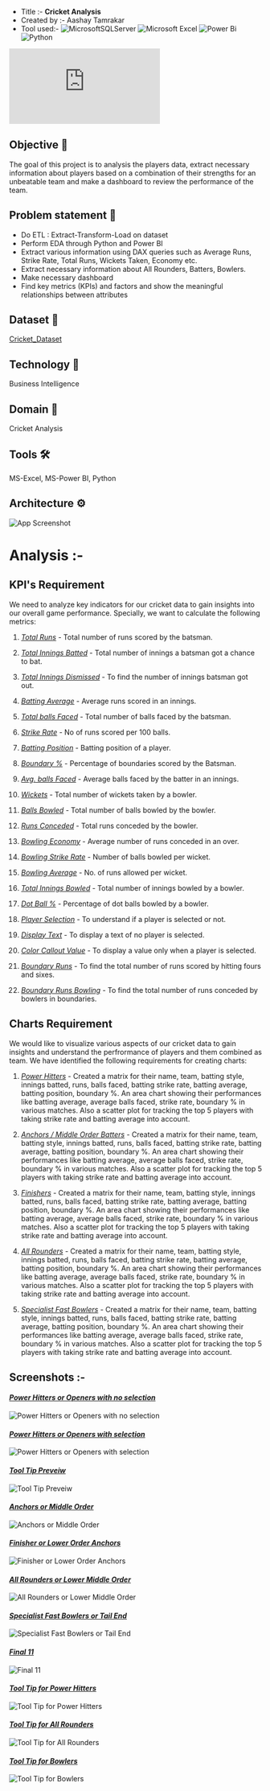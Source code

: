 * Title :-        **Cricket Analysis**
* Created by :-   Aashay Tamrakar
* Tool used:-     ![MicrosoftSQLServer](https://img.shields.io/badge/Microsoft%20SQL%20Server-CC2927?style=for-the-badge&logo=microsoft%20sql%20server&logoColor=white) ![Microsoft Excel](https://img.shields.io/badge/Microsoft_Excel-217346?style=for-the-badge&logo=microsoft-excel&logoColor=white) ![Power Bi](https://img.shields.io/badge/power_bi-F2C811?style=for-the-badge&logo=powerbi&logoColor=black) ![Python](https://img.shields.io/badge/python-3670A0?style=for-the-badge&logo=python&logoColor=ffdd54)

![PDF Link](https://github.com/Aashay30/Cricket_Analysis/blob/main/Cricket_Analysis_Dashboard.pdf)
  
## Objective 🎯
The goal of this project is to analysis the players data, extract necessary information about players based on a combination of their strengths for an unbeatable team and make a dashboard to review the performance of the team.

## Problem statement 📜
- Do ETL : Extract-Transform-Load on dataset
- Perform EDA through Python and Power BI
- Extract various information using DAX queries such as Average Runs, Strike Rate, Total Runs, Wickets Taken, Economy etc.
- Extract necessary information about All Rounders, Batters, Bowlers.
- Make necessary dashboard
- Find key metrics (KPIs) and factors and show the meaningful relationships between attributes

## Dataset 📀
[Cricket_Dataset](https://github.com/Aashay30/Cricket_Analysis/tree/main/Dataset)

## Technology 🤖
Business Intelligence

## Domain 🛒
Cricket Analysis

## Tools 🛠
MS-Excel, MS-Power BI, Python

## Architecture ⚙
![App Screenshot](https://user-images.githubusercontent.com/69301816/188277362-3fe42c14-97a2-437e-bb96-4d0c812d0136.JPG)

# Analysis :- 

## KPI's Requirement

We need to analyze key indicators for our cricket data to gain insights into our overall game performance. Specially, we want to calculate the following metrics:

1. <ins>*Total Runs*</ins> - Total number of runs scored by the batsman.

2. <ins>*Total Innings Batted*</ins> - Total number of innings a batsman got a chance to bat.

3. <ins>*Total Innings Dismissed*</ins> - To find the number of innings batsman got out.

4. <ins>*Batting Average*</ins> - Average runs scored in an innings.

5. <ins>*Total balls Faced*</ins> - Total number of balls faced by the batsman.

6. <ins>*Strike Rate*</ins> - No of runs scored per 100 balls.

7. <ins>*Batting Position*</ins> - Batting position of a player.

8. <ins>*Boundary %*</ins> - Percentage of boundaries scored by the Batsman.

9. <ins>*Avg. balls Faced*</ins> - Average balls faced by the batter in an innings.

10. <ins>*Wickets*</ins> - Total number of wickets taken by a bowler.

11. <ins>*Balls Bowled*</ins> - Total number of balls bowled by the bowler.

12. <ins>*Runs Conceded*</ins> - Total runs conceded by the bowler.

13. <ins>*Bowling Economy*</ins> - Average number of runs conceded in an over.

14. <ins>*Bowling Strike Rate*</ins> - Number of balls bowled per wicket.

15. <ins>*Bowling Average*</ins> - No. of runs allowed per wicket.

16. <ins>*Total Innings Bowled*</ins> - Total number of innings bowled by a bowler.

17. <ins>*Dot Ball %*</ins> - Percentage of dot balls bowled by a bowler.

18. <ins>*Player Selection*</ins> - To understand if a player is selected or not.

19. <ins>*Display Text*</ins> - To display a text of no player is selected.

20. <ins>*Color Callout Value*</ins> - To display a value only when a player is selected.

21. <ins>*Boundary Runs*</ins> - To find the total number of runs scored by hitting fours and sixes.

22. <ins>*Boundary Runs Bowling*</ins> - To find the total number of runs conceded by bowlers in boundaries.

## Charts Requirement

We would like to visualize various aspects of our cricket data to gain insights and understand the perfrormance of players and them combined as team. We have identified the following requirements for creating charts:

1. <ins>*Power Hitters*</ins> - Created a matrix for their name, team, batting style, innings batted, runs, balls faced, batting strike rate, batting average, batting position, boundary %. An area chart showing their performances like batting average, average balls faced, strike rate, boundary % in various matches. Also a scatter plot for tracking the top 5 players with taking strike rate and batting average into account.

2. <ins>*Anchors / Middle Order Batters*</ins> - Created a matrix for their name, team, batting style, innings batted, runs, balls faced, batting strike rate, batting average, batting position, boundary %. An area chart showing their performances like batting average, average balls faced, strike rate, boundary % in various matches. Also a scatter plot for tracking the top 5 players with taking strike rate and batting average into account.

3. <ins>*Finishers*</ins> - Created a matrix for their name, team, batting style, innings batted, runs, balls faced, batting strike rate, batting average, batting position, boundary %. An area chart showing their performances like batting average, average balls faced, strike rate, boundary % in various matches. Also a scatter plot for tracking the top 5 players with taking strike rate and batting average into account.

4. <ins>*All Rounders*</ins> - Created a matrix for their name, team, batting style, innings batted, runs, balls faced, batting strike rate, batting average, batting position, boundary %. An area chart showing their performances like batting average, average balls faced, strike rate, boundary % in various matches. Also a scatter plot for tracking the top 5 players with taking strike rate and batting average into account.

5. <ins>*Specialist Fast Bowlers*</ins> - Created a matrix for their name, team, batting style, innings batted, runs, balls faced, batting strike rate, batting average, batting position, boundary %. An area chart showing their performances like batting average, average balls faced, strike rate, boundary % in various matches. Also a scatter plot for tracking the top 5 players with taking strike rate and batting average into account.

## Screenshots :-

#### <ins>*Power Hitters or Openers with no selection*</ins>

![Power Hitters or Openers with no selection](https://github.com/Aashay30/Cricket_Analysis/blob/main/Power%20Hitters%20or%20Openers%20with%20no%20selection.png)

#### <ins>*Power Hitters or Openers with selection*</ins>

![Power Hitters or Openers with selection](https://github.com/Aashay30/Cricket_Analysis/blob/main/Power%20Hitters%20or%20Openers%20with%20selection.png)

#### <ins>*Tool Tip Preveiw*</ins>

![Tool Tip Preveiw](https://github.com/Aashay30/Cricket_Analysis/blob/main/Tool%20Tip%20preveiw.png)

#### <ins>*Anchors or Middle Order*</ins>

![Anchors or Middle Order](https://github.com/Aashay30/Cricket_Analysis/blob/main/Anchors%20or%20Middle%20Order.png)

#### <ins>*Finisher or Lower Order Anchors*</ins>

![Finisher or Lower Order Anchors](https://github.com/Aashay30/Cricket_Analysis/blob/main/Finisher%20or%20Lower%20Order%20Anchor.png)

#### <ins>*All Rounders or Lower Middle Order*</ins>

![All Rounders or Lower Middle Order](https://github.com/Aashay30/Cricket_Analysis/blob/main/All%20Rounder%20or%20Lower%20Middle%20Order.png)

#### <ins>*Specialist Fast Bowlers or Tail End*</ins>

![Specialist Fast Bowlers or Tail End](https://github.com/Aashay30/Cricket_Analysis/blob/main/Specialist%20Fast%20Bowlers%20or%20Tail%20End.png)

#### <ins>*Final 11*</ins>

![Final 11](https://github.com/Aashay30/Cricket_Analysis/blob/main/Final%2011.png)

#### <ins>*Tool Tip for Power Hitters*</ins>

![Tool Tip for Power Hitters](https://github.com/Aashay30/Cricket_Analysis/blob/main/Tool%20Tip%20for%20Power%20Hitters.png)

#### <ins>*Tool Tip for All Rounders*</ins>

![Tool Tip for All Rounders](https://github.com/Aashay30/Cricket_Analysis/blob/main/Tool%20Tip%20for%20All%20Rounders.png)

#### <ins>*Tool Tip for Bowlers*</ins>

![Tool Tip for Bowlers](https://github.com/Aashay30/Cricket_Analysis/blob/main/Tool%20Tip%20for%20Bowlers.png)
